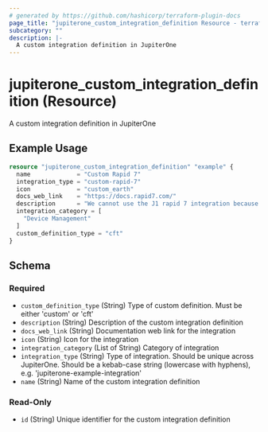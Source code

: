 ```yaml
---
# generated by https://github.com/hashicorp/terraform-plugin-docs
page_title: "jupiterone_custom_integration_definition Resource - terraform-provider-jupiterone"
subcategory: ""
description: |-
  A custom integration definition in JupiterOne
---
```


# jupiterone_custom_integration_definition (Resource)

A custom integration definition in JupiterOne

## Example Usage

```terraform
resource "jupiterone_custom_integration_definition" "example" {
  name             = "Custom Rapid 7"
  integration_type = "custom-rapid-7"
  icon             = "custom_earth"
  docs_web_link    = "https://docs.rapid7.com/"
  description      = "We cannot use the J1 rapid 7 integration because it is not supported in the US East region. This is a custom integration that uses the Rapid7 API to get data."
  integration_category = [
    "Device Management"
  ]
  custom_definition_type = "cft"
}
```

<!-- schema generated by tfplugindocs -->
## Schema

### Required

- `custom_definition_type` (String) Type of custom definition. Must be either 'custom' or 'cft'
- `description` (String) Description of the custom integration definition
- `docs_web_link` (String) Documentation web link for the integration
- `icon` (String) Icon for the integration
- `integration_category` (List of String) Category of integration
- `integration_type` (String) Type of integration. Should be unique across JupiterOne. Should be a kebab-case string (lowercase with hyphens), e.g. 'jupiterone-example-integration'
- `name` (String) Name of the custom integration definition

### Read-Only

- `id` (String) Unique identifier for the custom integration definition


